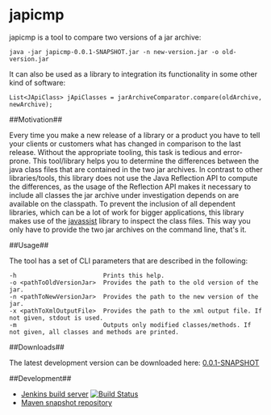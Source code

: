 japicmp
=======

japicmp is a tool to compare two versions of a jar archive:

    java -jar japicmp-0.0.1-SNAPSHOT.jar -n new-version.jar -o old-version.jar

It can also be used as a library to integration its functionality in some other kind of software:

    List<JApiClass> jApiClasses = jarArchiveComparator.compare(oldArchive, newArchive);

##Motivation##

Every time you make a new release of a library or a product you have to tell your clients or customers what
has changed in comparison to the last release. Without the appropriate tooling, this task is tedious and error-prone.
This tool/library helps you to determine the differences between the java class files that are contained in the two
jar archives.
In contrast to other libraries/tools, this library does not use the Java Reflection API to compute
the differences, as the usage of the Reflection API makes it necessary to include all classes the jar archive under
investigation depends on are available on the classpath. To prevent the inclusion of all dependent libraries, which
can be a lot of work for bigger applications, this library makes use of the [javassist](http://www.csg.ci.i.u-tokyo.ac.jp/~chiba/javassist/)
library to inspect the class files. This way you only have to provide the two jar archives on the command line, that's it.

##Usage##

The tool has a set of CLI parameters that are described in the following:

    -h                        Prints this help.
    -o <pathToOldVersionJar>  Provides the path to the old version of the jar.
    -n <pathToNewVersionJar>  Provides the path to the new version of the jar.
    -x <pathToXmlOutputFile>  Provides the path to the xml output file. If not given, stdout is used.
    -m                        Outputs only modified classes/methods. If not given, all classes and methods are printed.

##Downloads##

The latest development version can be downloaded here: [0.0.1-SNAPSHOT](http://repository-siom79.forge.cloudbees.com/snapshot/japicmp/japicmp/0.0.1-SNAPSHOT/japicmp-0.0.1-20130929.212744-3.jar)

##Development##

* [Jenkins build server](https://siom79.ci.cloudbees.com/job/japicmp) [![Build Status](https://siom79.ci.cloudbees.com/job/japicmp/badge/icon)](https://siom79.ci.cloudbees.com/job/japicmp)
* [Maven snapshot repository](https://repository-siom79.forge.cloudbees.com/snapshot)